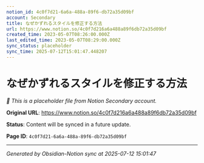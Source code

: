 ```yaml
---
notion_id: 4c0f7d21-6a6a-488a-89f6-db72a35d09bf
account: Secondary
title: なぜかずれるスタイルを修正する方法
url: https://www.notion.so/4c0f7d216a6a488a89f6db72a35d09bf
created_time: 2023-05-07T08:26:00.000Z
last_edited_time: 2023-05-07T08:29:00.000Z
sync_status: placeholder
sync_time: 2025-07-12T15:01:47.448207
---
```


# なぜかずれるスタイルを修正する方法

*🔄 This is a placeholder file from Notion Secondary account.*

**Original URL**: https://www.notion.so/4c0f7d216a6a488a89f6db72a35d09bf

**Status**: Content will be synced in a future update.

**Page ID**: `4c0f7d21-6a6a-488a-89f6-db72a35d09bf`

---

*Generated by Obsidian-Notion sync at 2025-07-12 15:01:47*
